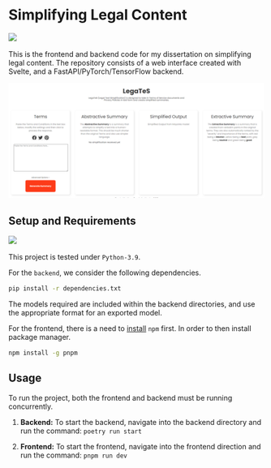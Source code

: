 # Simplifying Legal Content

![](https://img.shields.io/badge/Python-3.9-green.svg)

This is the frontend and backend code for my dissertation on simplifying legal content. The repository consists of a web interface created with Svelte, and a FastAPI/PyTorch/TensorFlow backend.

![Frontend Interface](logo.png)

## Setup and Requirements
![](https://img.shields.io/badge/Python-3.9-green.svg)

This project is tested under `Python-3.9`.

For the `backend`, we consider the following dependencies.

```bash
pip install -r dependencies.txt
```

The models required are included within the backend directories, and use the appropriate format for an exported model.

For the frontend, there is a need to [install](https://nodejs.org/en/download/) `npm` first.
In order to then install package manager.

```bash
npm install -g pnpm
```

## Usage

To run the project, both the frontend and backend must be running concurrently. 

1. **Backend:** To start the backend, navigate into the backend directory and run the command:
```poetry run start```

2. **Frontend:** To start the frontend, navigate into the frontend direction and run the command:
```pnpm run dev```
